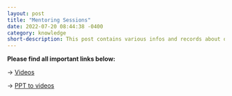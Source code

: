 ```yaml
---
layout: post
title: "Mentoring Sessions"
date: 2022-07-20 08:44:38 -0400
category: knowledge
short-description: This post contains various infos and records about our mentoring session
---
```


**Please find all important links below:**

&rarr; [Videos](https://web.microsoftstream.com/channel/76da5409-5ceb-4511-ad5b-5c909ea470c9)

&rarr; [PPT to videos](https://gocloudeteer.sharepoint.com/sites/CloudeteerGmbH/Freigegebene%20Dokumente/Forms/AllItems.aspx?newTargetListUrl=%2Fsites%2FCloudeteerGmbH%2FFreigegebene%20Dokumente&viewpath=%2Fsites%2FCloudeteerGmbH%2FFreigegebene%20Dokumente%2FForms%2FAllItems%2Easpx&id=%2Fsites%2FCloudeteerGmbH%2FFreigegebene%20Dokumente%2FGeneral%2F001%5FMENTORING&viewid=0a37cb76%2Dfd99%2D4cf4%2D8778%2D9c0c924cd1b4)
